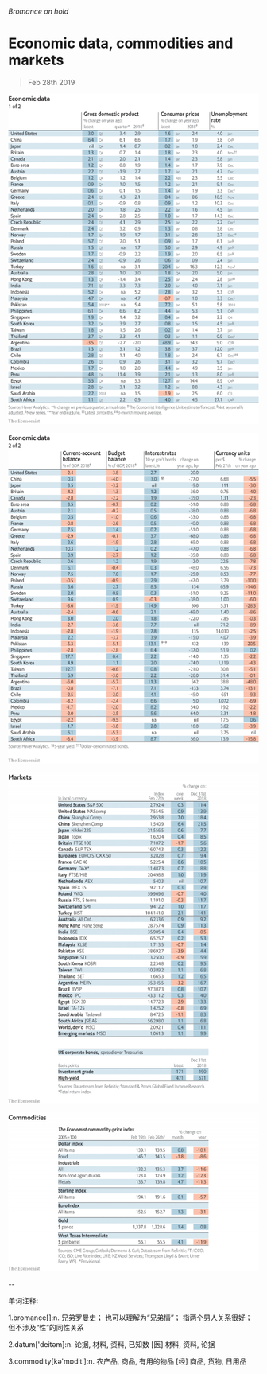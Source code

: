 ###### Bromance on hold

# Economic data, commodities and markets 

> Feb 28th 2019 

![image](images/20190302_int101.png) 

![image](images/20190302_int102.png) 

![image](images/20190302_int201.png) 

![image](images/20190302_int401.png) 

-- 

 单词注释:

1.bromance[]:n. 兄弟罗曼史； 也可以理解为“兄弟情”； 指两个男人关系很好； 但不涉及“性”的同性关系 

2.datum['deitәm]:n. 论据, 材料, 资料, 已知数 [医] 材料, 资料, 论据 

3.commodity[kә'mɒditi]:n. 农产品, 商品, 有用的物品 [经] 商品, 货物, 日用品 

